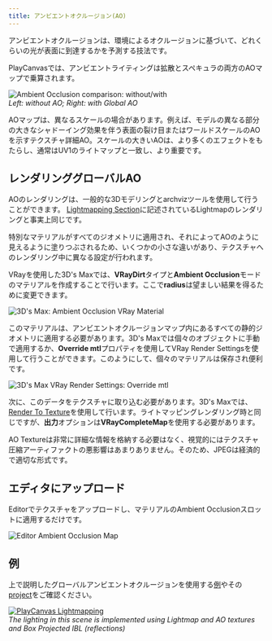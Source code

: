 ```yaml
---
title: アンビエントオクルージョン(AO)
---
```


アンビエントオクルージョンは、環境によるオクルージョンに基づいて、どれくらいの光が表面に到達するかを予測する技法です。

PlayCanvasでは、アンビエントライティングは拡散とスペキュラの両方のAOマップで乗算されます。

![Ambient Occlusion comparison: without/with](/img/user-manual/graphics/lighting/lightmapping/model-ao-comparison.jpg)  
*Left: without AO; Right: with Global AO*

AOマップは、異なるスケールの場合があります。例えば、モデルの異なる部分の大きなシャドーイング効果を伴う表面の裂け目またはワールドスケールのAOを示すテクスチャ詳細AO。スケールの大きいAOは、より多くのエフェクトをもたらし、通常はUV1のライトマップと一致し、より重要です。

## レンダリンググローバルAO

AOのレンダリングは、一般的な3Dモデリングとarchvizツールを使用して行うことができます。 [Lightmapping Section][0]に記述されているLightmapのレンダリングと事実上同じです。

特別なマテリアルがすべてのジオメトリに適用され、それによってAOのように見えるように塗りつぶされるため、いくつかの小さな違いがあり、テクスチャへのレンダリング中に異なる設定が行われます。

VRayを使用した3D's Maxでは、**VRayDirt**タイプと**Ambient Occlusion**モードのマテリアルを作成することで行います。ここで**radius**は望ましい結果を得るために変更できます。

![3D's Max: Ambient Occlusion VRay Material](/img/user-manual/graphics/lighting/lightmapping/3ds-max-ao-rendering.png)

このマテリアルは、アンビエントオクルージョンマップ内にあるすべての静的ジオメトリに適用する必要があります。3D's Maxでは個々のオブジェクトに手動で適用するか、**Override mtl**プロパティを使用してVRay Render Settingsを使用して行うことができます。このようにして、個々のマテリアルは保存され便利です。

![3D's Max VRay Render Settings: Override mtl](/img/user-manual/graphics/lighting/lightmapping/3ds-max-vray-override-mtl.png)

次に、このデータをテクスチャに取り込む必要があります。3D's Maxでは、[Render To Texture][3]を使用して行います。ライトマッピングレンダリング時と同じですが、**出力**オプションは**VRayCompleteMap**を使用する必要があります。

AO Textureは非常に詳細な情報を格納する必要はなく、視覚的にはテクスチャ圧縮アーティファクトの悪影響はあまりありません。そのため、JPEGは経済的で適切な形式です。

## エディタにアップロード

Editorでテクスチャをアップロードし、マテリアルのAmbient Occlusionスロットに適用するだけです。

![Editor Ambient Occlusion Map](/img/user-manual/graphics/lighting/lightmapping/editor-ao-map.png)

## 例

上で説明したグローバルアンビエントオクルージョンを使用する[例][6]やその[project][7]をご確認ください。

[![PlayCanvas Lightmapping](/img/user-manual/graphics/lighting/lightmapping/playcanvas-lightmapping-scene.jpg)][6]  
*The lighting in this scene is implemented using Lightmap and AO textures and Box Projected IBL (reflections)*

[0]: /user-manual/graphics/lighting/lightmapping/
[3]: /user-manual/graphics/lighting/lightmapping#render-to-texture
[6]: https://playcanv.as/p/zdkARz26/
[7]: https://playcanvas.com/project/446587/overview/archviz-example
